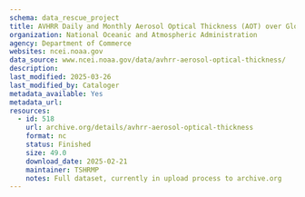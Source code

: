 ```yaml
---
schema: data_rescue_project 
title: AVHRR Daily and Monthly Aerosol Optical Thickness (AOT) over Global Oceans Climate Data Record (CDR), Version 4.0
organization: National Oceanic and Atmospheric Administration
agency: Department of Commerce
websites: ncei.noaa.gov
data_source: www.ncei.noaa.gov/data/avhrr-aerosol-optical-thickness/
description: 
last_modified: 2025-03-26
last_modified_by: Cataloger
metadata_available: Yes
metadata_url: 
resources:
  - id: 518
    url: archive.org/details/avhrr-aerosol-optical-thickness
    format: nc
    status: Finished
    size: 49.0
    download_date: 2025-02-21
    maintainer: TSHRMP
    notes: Full dataset, currently in upload process to archive.org
---
```

